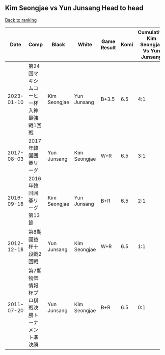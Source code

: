 ## Kim Seongjae vs Yun Junsang Head to head

[Back to ranking](../../index.md)




| **Date** | **Comp** | **Black** | **White** | **Game Result** | **Komi** | **Cumulative Kim Seongjae Vs Yun Junsang** | **Kim Seongjae Streak** | **Yun Junsang Streak** | 
| --- | --- | --- | --- | --- | --- | --- | --- | --- |
| 2023-01-10 | 第24回マキシムコーヒー杯入神最強戦1回戦 | Kim Seongjae | Yun Junsang | B+3.5 | 6.5 | 4:1 | 4 | 0 | 
| 2017-08-03 | 2017年韓国囲碁リーグ | Yun Junsang | Kim Seongjae | W+R | 6.5 | 3:1 | 3 | 0 | 
| 2016-09-18 | 2016年韓国囲碁リーグ第13節 | Kim Seongjae | Yun Junsang | B+R | 6.5 | 2:1 | 2 | 0 | 
| 2012-12-18 | 第8期圓益杯十段戦2回戦 | Yun Junsang | Kim Seongjae | W+R | 6.5 | 1:1 | 1 | 0 | 
| 2011-07-20 | 第7期物価情報杯プロ棋戦決勝トーナメント準決勝 | Yun Junsang | Kim Seongjae | B+R | 6.5 | 0:1 | 0 | 1 |




